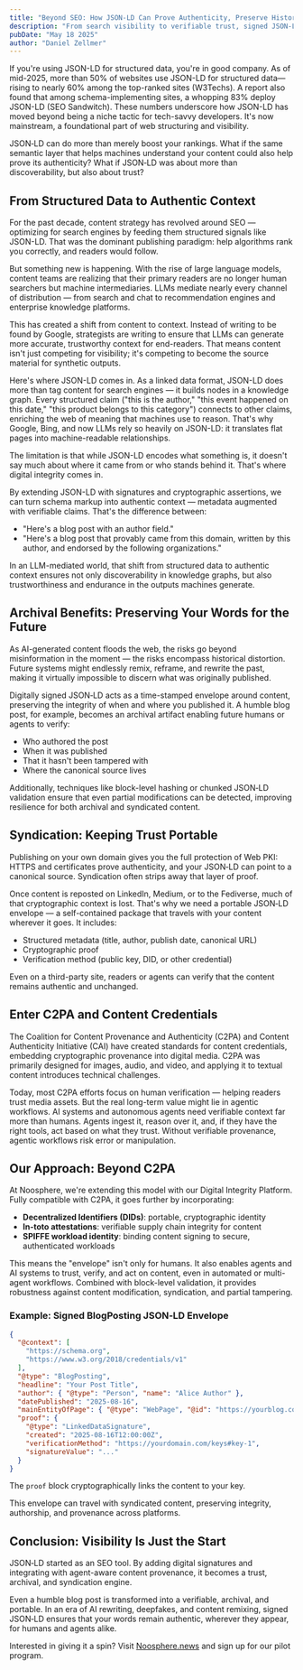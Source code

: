 ```yaml
---
title: "Beyond SEO: How JSON‑LD Can Prove Authenticity, Preserve History, and Travel with Your Content"
description: "From search visibility to verifiable trust, signed JSON‑LD turns your blog posts into portable, archival, and agent-ready content."
pubDate: "May 18 2025"
author: "Daniel Zellmer"
---
```


If you're using JSON-LD for structured data, you're in good company. As of mid-2025, more than 50% of websites use JSON-LD for structured data—rising to nearly 60% among the top-ranked sites (W3Techs). A report also found that among schema-implementing sites, a whopping 83% deploy JSON-LD (SEO Sandwitch). These numbers underscore how JSON-LD has moved beyond being a niche tactic for tech-savvy developers. It's now mainstream, a foundational part of web structuring and visibility.

JSON‑LD can do more than merely boost your rankings. What if the same semantic layer that helps machines understand your content could also help prove its authenticity? What if JSON‑LD was about more than discoverability, but also about trust?

## From Structured Data to Authentic Context

For the past decade, content strategy has revolved around SEO — optimizing for search engines by feeding them structured signals like JSON-LD. That was the dominant publishing paradigm: help algorithms rank you correctly, and readers would follow.

But something new is happening. With the rise of large language models, content teams are realizing that their primary readers are no longer human searchers but machine intermediaries. LLMs mediate nearly every channel of distribution — from search and chat to recommendation engines and enterprise knowledge platforms.

This has created a shift from content to context. Instead of writing to be found by Google, strategists are writing to ensure that LLMs can generate more accurate, trustworthy context for end-readers. That means content isn't just competing for visibility; it's competing to become the source material for synthetic outputs.

Here's where JSON-LD comes in. As a linked data format, JSON-LD does more than tag content for search engines — it builds nodes in a knowledge graph. Every structured claim ("this is the author," "this event happened on this date," "this product belongs to this category") connects to other claims, enriching the web of meaning that machines use to reason. That's why Google, Bing, and now LLMs rely so heavily on JSON-LD: it translates flat pages into machine-readable relationships.

The limitation is that while JSON-LD encodes what something is, it doesn't say much about where it came from or who stands behind it. That's where digital integrity comes in.

By extending JSON-LD with signatures and cryptographic assertions, we can turn schema markup into authentic context — metadata augmented with verifiable claims. That's the difference between:

- "Here's a blog post with an author field."
- "Here's a blog post that provably came from this domain, written by this author, and endorsed by the following organizations."

In an LLM-mediated world, that shift from structured data to authentic context ensures not only discoverability in knowledge graphs, but also trustworthiness and endurance in the outputs machines generate.

## Archival Benefits: Preserving Your Words for the Future

As AI-generated content floods the web, the risks go beyond misinformation in the moment — the risks encompass historical distortion. Future systems might endlessly remix, reframe, and rewrite the past, making it virtually impossible to discern what was originally published.

Digitally signed JSON‑LD acts as a time-stamped envelope around content, preserving the integrity of when and where you published it. A humble blog post, for example, becomes an archival artifact enabling future humans or agents to verify:

- Who authored the post
- When it was published
- That it hasn't been tampered with
- Where the canonical source lives

Additionally, techniques like block-level hashing or chunked JSON‑LD validation ensure that even partial modifications can be detected, improving resilience for both archival and syndicated content.

## Syndication: Keeping Trust Portable

Publishing on your own domain gives you the full protection of Web PKI: HTTPS and certificates prove authenticity, and your JSON‑LD can point to a canonical source. Syndication often strips away that layer of proof.

Once content is reposted on LinkedIn, Medium, or to the Fediverse, much of that cryptographic context is lost. That's why we need a portable JSON‑LD envelope — a self-contained package that travels with your content wherever it goes. It includes:

- Structured metadata (title, author, publish date, canonical URL)
- Cryptographic proof
- Verification method (public key, DID, or other credential)

Even on a third-party site, readers or agents can verify that the content remains authentic and unchanged.

## Enter C2PA and Content Credentials

The Coalition for Content Provenance and Authenticity (C2PA) and Content Authenticity Initiative (CAI) have created standards for content credentials, embedding cryptographic provenance into digital media. C2PA was primarily designed for images, audio, and video, and applying it to textual content introduces technical challenges.

Today, most C2PA efforts focus on human verification — helping readers trust media assets. But the real long-term value might lie in agentic workflows. AI systems and autonomous agents need verifiable context far more than humans. Agents ingest it, reason over it, and, if they have the right tools, act based on what they trust. Without verifiable provenance, agentic workflows risk error or manipulation.

## Our Approach: Beyond C2PA

At Noosphere, we're extending this model with our Digital Integrity Platform. Fully compatible with C2PA, it goes further by incorporating:

- **Decentralized Identifiers (DIDs)**: portable, cryptographic identity
- **In-toto attestations**: verifiable supply chain integrity for content
- **SPIFFE workload identity**: binding content signing to secure, authenticated workloads

This means the "envelope" isn't only for humans. It also enables agents and AI systems to trust, verify, and act on content, even in automated or multi-agent workflows. Combined with block-level validation, it provides robustness against content modification, syndication, and partial tampering.

### Example: Signed BlogPosting JSON‑LD Envelope

```json
{
  "@context": [
    "https://schema.org",
    "https://www.w3.org/2018/credentials/v1"
  ],
  "@type": "BlogPosting",
  "headline": "Your Post Title",
  "author": { "@type": "Person", "name": "Alice Author" },
  "datePublished": "2025‑08‑16",
  "mainEntityOfPage": { "@type": "WebPage", "@id": "https://yourblog.com/post" },
  "proof": {
    "@type": "LinkedDataSignature",
    "created": "2025‑08‑16T12:00:00Z",
    "verificationMethod": "https://yourdomain.com/keys#key‑1",
    "signatureValue": "..."
  }
}
```

The `proof` block cryptographically links the content to your key.

This envelope can travel with syndicated content, preserving integrity, authorship, and provenance across platforms.

## Conclusion: Visibility Is Just the Start

JSON‑LD started as an SEO tool. By adding digital signatures and integrating with agent-aware content provenance, it becomes a trust, archival, and syndication engine.

Even a humble blog post is transformed into a verifiable, archival, and portable. In an era of AI rewriting, deepfakes, and content remixing, signed JSON‑LD ensures that your words remain authentic, wherever they appear, for humans and agents alike.

Interested in giving it a spin? Visit [Noosphere.news](https://www.noosphere.news/) and sign up for our pilot program.